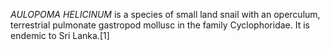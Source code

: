 _AULOPOMA HELICINUM_ is a species of small land snail with an operculum, terrestrial pulmonate gastropod mollusc in the family Cyclophoridae. It is endemic to Sri Lanka.[1]
